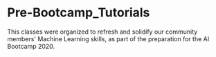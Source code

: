 # Pre-Bootcamp_Tutorials
This classes were organized to refresh and solidify our community members' Machine Learning skills, as part of the preparation for the AI Bootcamp 2020.
